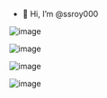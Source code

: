 - 👋 Hi, I’m @ssroy000
  


<!---
ssroy000/ssroy000 is a ✨ special ✨ repository because its `README.md` (this file) appears on your GitHub profile.
You can click the Preview link to take a look at your changes.
--->
![image](https://github.com/ssroy000/ssroy000/assets/161429550/fc647c27-4788-4303-8f47-93023cefdb71)

![image](https://github.com/ssroy000/ssroy000/assets/161429550/7803a854-b9a3-4e05-9083-2292b97ffec7)

![image](https://github.com/ssroy000/ssroy000/assets/161429550/84f47455-4da0-4ef0-8ffd-a45b5607c4d5)

![image](https://github.com/ssroy000/ssroy000/assets/161429550/ba84b235-74b6-44d6-81ea-0636ee895665)
